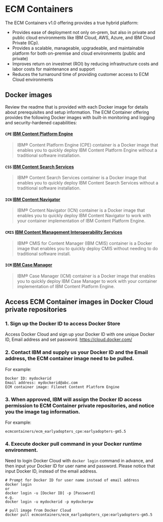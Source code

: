 # ECM Containers

The ECM Containers v1.0 offering provides a true hybrid platform:
- Provides ease of deployment not only on-prem, but also in private and public cloud environments like IBM Cloud, AWS, Azure, and IBM Cloud Private (ICp).
- Provides a scalable, manageable, upgradeable, and maintainable platform for both on-premise and cloud environments (public and private)
- Improves return on investmet (ROI) by reducing infrastructure costs and labor costs for maintenance and support
- Reduces the turnaround time of providing customer access to ECM Cloud environments

## Docker images
Review the readme that is provided with each Docker image for details about prerequisites and setup information. 
The ECM Container offering provides the following Docker images with built-in monitoring and logging and security-hardened capabilities:

#### `CPE` [IBM Content Platform Engine](https://github.com/ibm-ecm/container-cpe)
> IBM® Content Platform Engine (CPE) container is a Docker image that enables you to quickly deploy IBM Content Platform Engine without a traditional software installation.
 
#### `CSS` [IBM Content Search Services](https://github.com/ibm-ecm/container-css)
> IBM® Content Search Services container is a Docker image that enables you to quickly deploy IBM Content Search Services without a traditional software installation.

#### `ICN` [IBM Content Navigator](https://github.com/ibm-ecm/container-icn)
> IBM® Content Navigator (ICN) container is a Docker image that enables you to quickly deploy IBM Content Navigator to work with your container implementation of IBM Content Platform Engine.

#### `CMIS` [IBM Content Management Interoperability Services](https://github.com/ibm-ecm/container-cmis)
> IBM® CMIS for Content Manager (IBM CMIS) container is a Docker image that enables you to quickly deploy CMIS without needing to do traditional software install. 

#### `ICM` [IBM Case Manager](https://github.com/ibm-ecm/container-icm)
> IBM® Case Manager (ICM) container is a Docker image that enables you to quickly deploy IBM Case Manager to work with your container implementation of IBM Content Platform Engine.


## Access ECM Container images in Docker Cloud private repositories

### 1. Sign up the Docker ID to access Docker Store
Access Docker Cloud and sign up your Docker ID with one unique Docker ID, Email address and set password.
https://cloud.docker.com/

### 2. Contact IBM and supply us your Docker ID and the Email address, the ECM container image need to be pulled.
For example:

```
Docker ID: mydockerid
Email address: mydockerid@abc.com
ECM container image: Filenet Content Platform Engine
```

### 3. When approved, IBM will assign the Docker ID access permission to ECM Container private repositories, and notice you the image tag information.
For example:

```
ecmcontainers/ecm_earlyadopters_cpe:earlyadopters-gm5.5
```

### 4. Execute docker pull command in your Docker runtime environment.
Need to login Docker Cloud with `docker login` command in advance, and then input your Docker ID for user name and password. Please notice that input Docker ID, instead of the email address.
```
# Prompt for Docker ID for user name instead of email address
docker login
or
docker login -u [Docker ID] -p [Password]
e.g.
docker login -u mydockerid -p mydockerpw

# pull image from Docker Cloud
docker pull ecmcontainers/ecm_earlyadopters_cpe:earlyadopters-gm5.5
